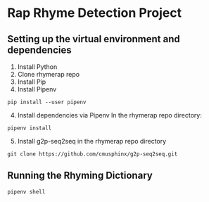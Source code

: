 # Rap Rhyme Detection Project

## Setting up the virtual environment and dependencies

1. Install Python
2. Clone rhymerap repo
3. Install Pip
4. Install Pipenv
```
pip install --user pipenv
```
4. Install dependencies via Pipenv
In the rhymerap repo directory:
```
pipenv install
```
5. Install g2p-seq2seq in the rhymerap repo directory
```
git clone https://github.com/cmusphinx/g2p-seq2seq.git
```
## Running the Rhyming Dictionary

```
pipenv shell
```
